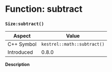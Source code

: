 
# Function: subtract
### `Size:subtract()`

| Aspect | Value |
| --- | --- |
| C++ Symbol | `kestrel::math::subtract()` |
| Introduced | 0.8.0 |

**Description**


